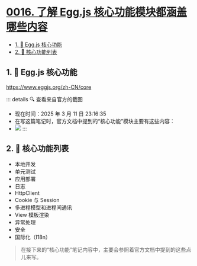 # [0016. 了解 Egg.js 核心功能模块都涵盖哪些内容](https://github.com/Tdahuyou/TNotes.egg/tree/main/notes/0016.%20%E4%BA%86%E8%A7%A3%20Egg.js%20%E6%A0%B8%E5%BF%83%E5%8A%9F%E8%83%BD%E6%A8%A1%E5%9D%97%E9%83%BD%E6%B6%B5%E7%9B%96%E5%93%AA%E4%BA%9B%E5%86%85%E5%AE%B9)

<!-- region:toc -->

- [1. 🔗 Egg.js 核心功能](#1--eggjs-核心功能)
- [2. 📒 核心功能列表](#2--核心功能列表)

<!-- endregion:toc -->

## 1. 🔗 Egg.js 核心功能

https://www.eggjs.org/zh-CN/core

::: details 🔍 查看来自官方的截图

- 现在时间：2025 年 3 月 11 日 23:16:35
- 在写这篇笔记时，官方文档中提到的“核心功能”模块主要有这些内容：
- ![](https://cdn.jsdelivr.net/gh/tnotesjs/imgs@main/2025-03-11-23-17-09.png) :::

## 2. 📒 核心功能列表

- 本地开发
- 单元测试
- 应用部署
- 日志
- HttpClient
- Cookie 与 Session
- 多进程模型和进程间通讯
- View 模板渲染
- 异常处理
- 安全
- 国际化（I18n）

> 在接下来的“核心功能”笔记内容中，主要会参照着官方文档中提到的这些点儿来写。
